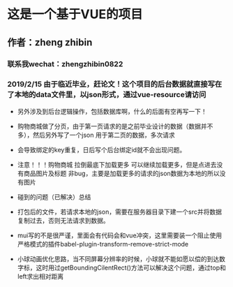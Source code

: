 # 这是一个基于VUE的项目

## 作者：zheng zhibin

### 联系我wechat：zhengzhibin0822

### 2019/2/15 由于临近毕业，赶论文！这个项目的后台数据就直接写在了本地的data文件里，以json形式，通过vue-resource请访问

* 另外涉及到后台逻辑操作，包括数据库啊，什么的后面有空再写一下！

* 购物商城做了分页，由于第一页请求的是之前毕业设计的数据（数据并不多），然后另外写了一个json 用于第二页的数据，多次请求
* 会导致绑定的key重复，日后写个后台绑定id就不会出现问题。
* 注意！！！购物商城 拉倒最底下加载更多 可以继续加载更多，但是点进去没有商品图片及标题 非bug，主要是加载更多的请求的json数据为本地的所以没有图片

* 碰到的问题（已解决）总结
* 打包后的文件，若请求本地的json，需要在服务器目录下建一个src并将数据复制过去，否则无法请求到数据。

* mui写的不是很严谨，里面会有代码会和vue冲突，这里需要装一个阻止使用严格模式的插件babel-plugin-transform-remove-strict-mode

* 小球动画优化思路，当不同屏幕分辨率的时候，小球就不能如愿以偿的到达数字标，这时用过getBoundingCilentRect()方法可以解决这个问题，通过top和left求出相对距离
